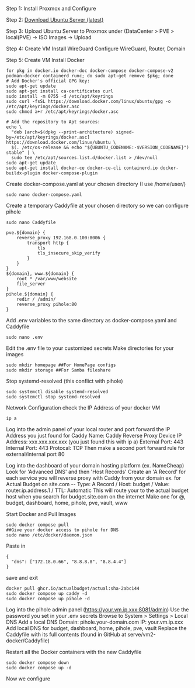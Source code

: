 Step 1:
Install Proxmox and Configure

Step 2:
[Download Ubuntu Server (latest)]([url](https://ubuntu.com/download/server))

Step 3:
Upload Ubuntu Server to Proxmox under (DataCenter > PVE > local(PVE) -> ISO Images -> Upload

Step 4:
Create VM
Install WireGuard
Configure WireGuard, Router, Domain

Step 5:
Create VM
Install Docker
```
for pkg in docker.io docker-doc docker-compose docker-compose-v2 podman-docker containerd runc; do sudo apt-get remove $pkg; done
# Add Docker's official GPG key:
sudo apt-get update
sudo apt-get install ca-certificates curl
sudo install -m 0755 -d /etc/apt/keyrings
sudo curl -fsSL https://download.docker.com/linux/ubuntu/gpg -o /etc/apt/keyrings/docker.asc
sudo chmod a+r /etc/apt/keyrings/docker.asc

# Add the repository to Apt sources:
echo \
  "deb [arch=$(dpkg --print-architecture) signed-by=/etc/apt/keyrings/docker.asc] https://download.docker.com/linux/ubuntu \
  $(. /etc/os-release && echo "${UBUNTU_CODENAME:-$VERSION_CODENAME}") stable" | \
  sudo tee /etc/apt/sources.list.d/docker.list > /dev/null
sudo apt-get update
sudo apt-get install docker-ce docker-ce-cli containerd.io docker-buildx-plugin docker-compose-plugin
```
Create docker-compose.yaml at your chosen directory (I use /home/user/)
```
sudo nano docker-compose.yaml
```
Create a temporary Caddyfile at your chosen directory so we can configure pihole
```
sudo nano Caddyfile
```
```
pve.${domain} {
	reverse_proxy 192.168.0.100:8006 {
		transport http {
			tls
			tls_insecure_skip_verify
		}
	}
}
${domain}, www.${domain} {
	root * /var/www/website
	file_server
}
pihole.${domain} {
	redir / /admin/
	reverse_proxy pihole:80
}
```
Add .env variables to the same directory as docker-compose.yaml and Caddyfile
```
sudo nano .env
```
  Edit the .env file to your customized secrets
Make directories for your images
```
sudo mkdir homepage ##For HomePage configs
sudo mkdir storage ##For Samba fileshare
```
Stop systemd-resolved (this conflict with pihole)
```
sudo systemctl disable systemd-resolved
sudo systemctl stop systemd-resolved
```

Network Configuration
check the IP Address of your docker VM
```
ip a
```
Log into the admin panel of your local router and port forward the IP Address you just found for Caddy
  Name: Caddy Reverse Proxy
  Device IP Address: xxx.xxx.xxx.xxx (you just found this with ip a)
  External Port: 443
  Internal Port: 443
  Protocal: TCP
Then make a second port forward rule for external/internal port 80

Log into the dashboard of your domain hosting platform (ex. NameCheap)
  Look for 'Advanced DNS' and then 'Host Records'
    Create an 'A Record' for each service you will reverse proxy with Caddy from your domain
      ex. for Actual Budget on site.com -- Type: A Record / Host: budget / Value: router.ip.address.1 / TTL: Automatic
        This will route your to the actual budget host when you search for budget.site.com on the internet
      Make one for @, budget, dashboard, home, pihole, pve, vault, www

Start Docker and Pull Images
```
sudo docker compose pull
##Give your docker access to pihole for DNS
sudo nano /etc/docker/daemon.json
```
Paste in
```
{
  "dns": ["172.18.0.66", "8.8.8.8", "8.8.4.4"]
}
```
save and exit
```
docker pull ghcr.io/actualbudget/actual:sha-2abc144
sudo docker compose up caddy -d
sudo docker compose up pihole -d
```
Log into the pihole admin panel (https://your.vm.ip.xxx:8081/admin)
  Use the password you set in your .env secrets
  Browse to System > Settings > Local DNS
    Add a local DNS
      Domain: pihole.your-domain.com
      IP: your.vm.ip.xxx
    Add local DNS for budget, dashboard, home, pihole, pve, vault
Replace the Caddyfile with its full contents (found in GitHub at serve/vm2-docker/Caddyfile)

Restart all the Docker containers with the new Caddyfile
```
sudo docker compose down
sudo docker compose up -d
```

Now we configure
